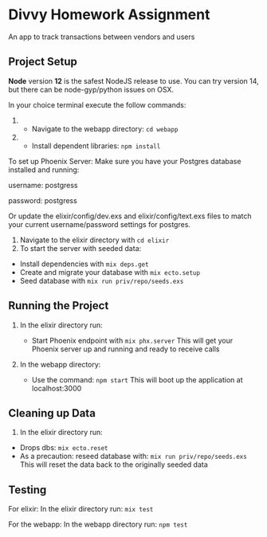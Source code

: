# Divvy Homework Assignment

An app to track transactions between vendors and users


## Project Setup

**Node** version **12** is the safest NodeJS release to use.  You can try version 14, but there can be node-gyp/python issues on OSX.

In your choice terminal execute the follow commands: 
1. * Navigate to the webapp directory: `cd webapp`
2. * Install dependent libraries: `npm install`

To set up Phoenix Server:
Make sure you have your Postgres database installed and running:

username: postgress

password: postgress

Or update the elixir/config/dev.exs and elixir/config/text.exs files to match your current username/password settings for postgres.

1. Navigate to the elixir directory with `cd elixir`
2. To start the server with seeded data:
  * Install dependencies with `mix deps.get`
  * Create and migrate your database with `mix ecto.setup`
  * Seed database with `mix run priv/repo/seeds.exs`

## Running the Project

1. In the elixir directory run: 
    * Start Phoenix endpoint with `mix phx.server`
This will get your Phoenix server up and running and ready to receive calls

2. In the webapp directory:
    * Use the command: `npm start`
    This will boot up the application at localhost:3000

## Cleaning up Data
1. In the elixir directory run: 
  * Drops dbs: `mix ecto.reset`
  * As a precaution: reseed database with: `mix run priv/repo/seeds.exs`
This will reset the data back to the originally seeded data


## Testing
For elixir: 
    In the elixir directory run: `mix test`

For the webapp: 
    In the webapp directory run: `npm test`
